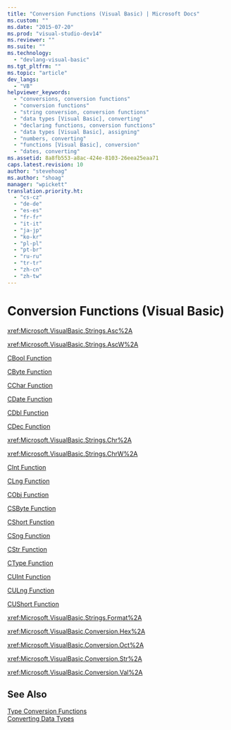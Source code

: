 ```yaml
---
title: "Conversion Functions (Visual Basic) | Microsoft Docs"
ms.custom: ""
ms.date: "2015-07-20"
ms.prod: "visual-studio-dev14"
ms.reviewer: ""
ms.suite: ""
ms.technology: 
  - "devlang-visual-basic"
ms.tgt_pltfrm: ""
ms.topic: "article"
dev_langs: 
  - "VB"
helpviewer_keywords: 
  - "conversions, conversion functions"
  - "conversion functions"
  - "string conversion, conversion functions"
  - "data types [Visual Basic], converting"
  - "declaring functions, conversion functions"
  - "data types [Visual Basic], assigning"
  - "numbers, converting"
  - "functions [Visual Basic], conversion"
  - "dates, converting"
ms.assetid: 8a8fb553-a8ac-424e-8103-26eea25eaa71
caps.latest.revision: 10
author: "stevehoag"
ms.author: "shoag"
manager: "wpickett"
translation.priority.ht: 
  - "cs-cz"
  - "de-de"
  - "es-es"
  - "fr-fr"
  - "it-it"
  - "ja-jp"
  - "ko-kr"
  - "pl-pl"
  - "pt-br"
  - "ru-ru"
  - "tr-tr"
  - "zh-cn"
  - "zh-tw"
---
```

# Conversion Functions (Visual Basic)
<xref:Microsoft.VisualBasic.Strings.Asc%2A>  
  
 <xref:Microsoft.VisualBasic.Strings.AscW%2A>  
  
 [CBool Function](../../../visual-basic/language-reference/functions/type-conversion-functions.md)  
  
 [CByte Function](../../../visual-basic/language-reference/functions/type-conversion-functions.md)  
  
 [CChar Function](../../../visual-basic/language-reference/functions/type-conversion-functions.md)  
  
 [CDate Function](../../../visual-basic/language-reference/functions/type-conversion-functions.md)  
  
 [CDbl Function](../../../visual-basic/language-reference/functions/type-conversion-functions.md)  
  
 [CDec Function](../../../visual-basic/language-reference/functions/type-conversion-functions.md)  
  
 <xref:Microsoft.VisualBasic.Strings.Chr%2A>  
  
 <xref:Microsoft.VisualBasic.Strings.ChrW%2A>  
  
 [CInt Function](../../../visual-basic/language-reference/functions/type-conversion-functions.md)  
  
 [CLng Function](../../../visual-basic/language-reference/functions/type-conversion-functions.md)  
  
 [CObj Function](../../../visual-basic/language-reference/functions/type-conversion-functions.md)  
  
 [CSByte Function](../../../visual-basic/language-reference/functions/type-conversion-functions.md)  
  
 [CShort Function](../../../visual-basic/language-reference/functions/type-conversion-functions.md)  
  
 [CSng Function](../../../visual-basic/language-reference/functions/type-conversion-functions.md)  
  
 [CStr Function](../../../visual-basic/language-reference/functions/type-conversion-functions.md)  
  
 [CType Function](../../../visual-basic/language-reference/functions/ctype-function.md)  
  
 [CUInt Function](../../../visual-basic/language-reference/functions/type-conversion-functions.md)  
  
 [CULng Function](../../../visual-basic/language-reference/functions/type-conversion-functions.md)  
  
 [CUShort Function](../../../visual-basic/language-reference/functions/type-conversion-functions.md)  
  
 <xref:Microsoft.VisualBasic.Strings.Format%2A>  
  
 <xref:Microsoft.VisualBasic.Conversion.Hex%2A>  
  
 <xref:Microsoft.VisualBasic.Conversion.Oct%2A>  
  
 <xref:Microsoft.VisualBasic.Conversion.Str%2A>  
  
 <xref:Microsoft.VisualBasic.Conversion.Val%2A>  
  
## See Also  
 [Type Conversion Functions](../../../visual-basic/language-reference/functions/type-conversion-functions.md)   
 [Converting Data Types](../Topic/Converting%20Data%20Types.md)